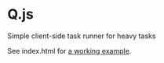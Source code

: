 # Q.js
Simple client-side task runner for heavy tasks

See index.html for [a working example](https://tomaslangkaas.github.io/Q.js/).
